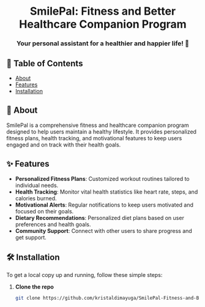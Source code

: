 <h1 align="center">
    SmilePal: Fitness and Better Healthcare Companion Program
</h1>

<h3 align="center">
    Your personal assistant for a healthier and happier life! 🌟
</h3>

## 📝 Table of Contents

- [About](#about)
- [Features](#features)
- [Installation](#installation)


## 📖 About

SmilePal is a comprehensive fitness and healthcare companion program designed to help users maintain a healthy lifestyle. It provides personalized fitness plans, health tracking, and motivational features to keep users engaged and on track with their health goals.

## ✨ Features

- **Personalized Fitness Plans**: Customized workout routines tailored to individual needs.
- **Health Tracking**: Monitor vital health statistics like heart rate, steps, and calories burned.
- **Motivational Alerts**: Regular notifications to keep users motivated and focused on their goals.
- **Dietary Recommendations**: Personalized diet plans based on user preferences and health goals.
- **Community Support**: Connect with other users to share progress and get support.

## 🛠️ Installation

To get a local copy up and running, follow these simple steps:

1. **Clone the repo**

   ```sh
   git clone https://github.com/kristaldimayuga/SmilePal-Fitness-and-Better-Healthcare-Companion-Program.git

